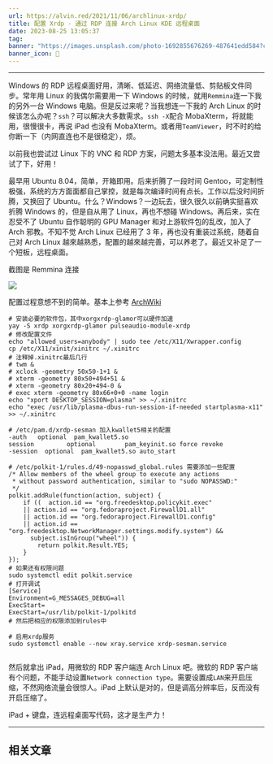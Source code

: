 ```yaml
---
url: https://alvin.red/2021/11/06/archlinux-xrdp/
title: 配置 Xrdp - 通过 RDP 连接 Arch Linux KDE 远程桌面
date: 2023-08-25 13:05:37
tag: 
banner: "https://images.unsplash.com/photo-1692855676269-487641edd584?crop=entropy&cs=srgb&fm=jpg&ixid=M3w0Njc1ODd8MHwxfHJhbmRvbXx8fHx8fHwxfHwxNjkyOTM5OTM3fA&ixlib=rb-4.0.3&q=85&fit=crop&w=1882&max-h=540"
banner_icon: 🔖
---
```

* * *

Windows 的 RDP 远程桌面好用，清晰、低延迟、网络流量低、剪贴板文件同步。常年用 Linux 的我偶尔需要用一下 Windows 的时候，就用`Remmina`连一下我的另外一台 Windows 电脑。但是反过来呢？当我想连一下我的 Arch Linux 的时候该怎么办呢？`ssh`？可以解决大多数需求。`ssh -X`配合 MobaXterm，将就能用，很慢很卡，再说 iPad 也没有 MobaXterm。或者用`TeamViewer`，时不时的给你断一下（内网直连也不是很稳定），烦。

以前我也尝试过 Linux 下的 VNC 和 RDP 方案，问题太多基本没法用。最近又尝试了下，好用！

最早用 Ubuntu 8.04，简单，开箱即用。后来折腾了一段时间 Gentoo，可定制性极强，系统的方方面面都自己掌控，就是每次编译时间有点长。工作以后没时间折腾，又换回了 Ubuntu。什么？Windows？一边玩去，很久很久以前确实挺喜欢折腾 Windows 的，但是自从用了 Linux，再也不想碰 Windows。再后来，实在忍受不了 Ubuntu 自作聪明的 GPU Manager 和对上游软件包的乱改，加入了 Arch 邪教。不知不觉 Arch Linux 已经用了 3 年，再也没有重装过系统，随着自己对 Arch Linux 越來越熟悉，配置的越來越完善，可以养老了。最近又补足了一个短板，远程桌面。

截图是 Remmina 连接

![](https://alvin.red/assets/2021-11-06-archlinux-xrdp/remmina.png)

配置过程意想不到的简单。基本上参考 [ArchWiki](https://wiki.archlinux.org/title/xrdp)

```
# 安装必要的软件包，其中xorgxrdp-glamor可以硬件加速
yay -S xrdp xorgxrdp-glamor pulseaudio-module-xrdp
# 修改配置文件
echo "allowed_users=anybody" | sudo tee /etc/X11/Xwrapper.config
cp /etc/X11/xinit/xinitrc ~/.xinitrc
# 注释掉.xinitrc最后几行
# twm &
# xclock -geometry 50x50-1+1 &
# xterm -geometry 80x50+494+51 &
# xterm -geometry 80x20+494-0 &
# exec xterm -geometry 80x66+0+0 -name login
echo "xport DESKTOP_SESSION=plasma" >> ~/.xinitrc
echo "exec /usr/lib/plasma-dbus-run-session-if-needed startplasma-x11"  >> ~/.xinitrc

# /etc/pam.d/xrdp-sesman 加入kwallet5相关的配置
-auth   optional  pam_kwallet5.so
session         optional        pam_keyinit.so force revoke
-session  optional  pam_kwallet5.so auto_start

# /etc/polkit-1/rules.d/49-nopasswd_global.rules 需要添加一些配置
/* Allow members of the wheel group to execute any actions
 * without password authentication, similar to "sudo NOPASSWD:"
 */ 
polkit.addRule(function(action, subject) {
    if ((  action.id == "org.freedesktop.policykit.exec"
    || action.id == "org.fedoraproject.FirewallD1.all"
    || action.id == "org.fedoraproject.FirewallD1.config"
    || action.id == "org.freedesktop.NetworkManager.settings.modify.system") &&
      subject.isInGroup("wheel")) {
        return polkit.Result.YES;
    }
});
# 如果还有权限问题
sudo systemctl edit polkit.service
# 打开调试
[Service]
Environment=G_MESSAGES_DEBUG=all
ExecStart=
ExecStart=/usr/lib/polkit-1/polkitd
# 然后把相应的权限添加到rules中

# 启用xrdp服务
sudo systemctl enable --now xray.service xrdp-sesman.service


```

然后就拿出 iPad，用微软的 RDP 客户端连 Arch Linux 吧。微软的 RDP 客户端有个问题，不能手动设置`Network connection type`。需要设置成`LAN`来开启压缩，不然网络流量会很惊人。iPad 上默认是对的，但是调高分辨率后，反而没有开启压缩了。

iPad + 键盘，连远程桌面写代码，这才是生产力！

* * *

## 相关文章